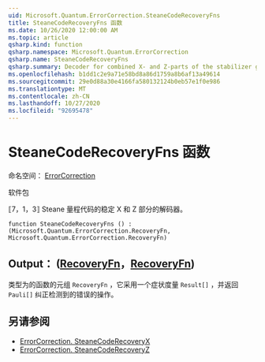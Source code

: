 ```yaml
---
uid: Microsoft.Quantum.ErrorCorrection.SteaneCodeRecoveryFns
title: SteaneCodeRecoveryFns 函数
ms.date: 10/26/2020 12:00:00 AM
ms.topic: article
qsharp.kind: function
qsharp.namespace: Microsoft.Quantum.ErrorCorrection
qsharp.name: SteaneCodeRecoveryFns
qsharp.summary: Decoder for combined X- and Z-parts of the stabilizer group of the ⟦7, 1, 3⟧ Steane quantum code.
ms.openlocfilehash: b1dd1c2e9a71e58bd8a86d1759a8b6af13a49614
ms.sourcegitcommit: 29e0d88a30e4166fa580132124b0eb57e1f0e986
ms.translationtype: MT
ms.contentlocale: zh-CN
ms.lasthandoff: 10/27/2020
ms.locfileid: "92695478"
---
```

# <a name="steanecoderecoveryfns-function"></a>SteaneCodeRecoveryFns 函数

命名空间： [ErrorCorrection](xref:Microsoft.Quantum.ErrorCorrection)

软件包 [](https://nuget.org/packages/)


⟦7，1，3⟧ Steane 量程代码的稳定 X 和 Z 部分的解码器。

```qsharp
function SteaneCodeRecoveryFns () : (Microsoft.Quantum.ErrorCorrection.RecoveryFn, Microsoft.Quantum.ErrorCorrection.RecoveryFn)
```


## <a name="output--recoveryfnrecoveryfn"></a>Output： ([RecoveryFn](xref:Microsoft.Quantum.ErrorCorrection.RecoveryFn)，[RecoveryFn](xref:Microsoft.Quantum.ErrorCorrection.RecoveryFn)) 

类型为的函数的元组 `RecoveryFn` ，它采用一个症状度量 `Result[]` ，并返回 `Pauli[]` 纠正检测到的错误的操作。

## <a name="see-also"></a>另请参阅

- [ErrorCorrection. SteaneCodeRecoveryX](xref:Microsoft.Quantum.ErrorCorrection.SteaneCodeRecoveryX)
- [ErrorCorrection. SteaneCodeRecoveryZ](xref:Microsoft.Quantum.ErrorCorrection.SteaneCodeRecoveryZ)